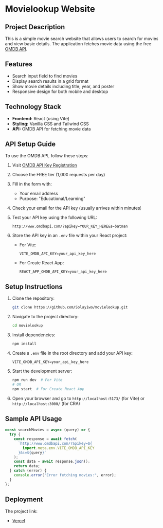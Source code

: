# Movielookup Website

## Project Description

This is a simple movie search website that allows users to search for movies and view basic details. The application fetches movie data using the free [OMDB API](http://www.omdbapi.com/).

## Features

- Search input field to find movies
- Display search results in a grid format
- Show movie details including title, year, and poster
- Responsive design for both mobile and desktop

## Technology Stack

- **Frontend:** React (using Vite)
- **Styling:** Vanilla CSS and Tailwind CSS
- **API:** OMDB API for fetching movie data

## API Setup Guide

To use the OMDB API, follow these steps:

1. Visit [OMDB API Key Registration](http://www.omdbapi.com/apikey.aspx)
2. Choose the FREE tier (1,000 requests per day)
3. Fill in the form with:
   - Your email address
   - Purpose: "Educational/Learning"
4. Check your email for the API key (usually arrives within minutes)
5. Test your API key using the following URL:

   ```
   http://www.omdbapi.com/?apikey=YOUR_KEY_HERE&s=batman
   ```

6. Store the API key in an `.env` file within your React project:
   - For Vite:
     ```
     VITE_OMDB_API_KEY=your_api_key_here
     ```
   - For Create React App:
     ```
     REACT_APP_OMDB_API_KEY=your_api_key_here
     ```

## Setup Instructions

1. Clone the repository:
   ```sh
   git clone https://github.com/Solayiwo/movielookup.git
   ```
2. Navigate to the project directory:
   ```sh
   cd movielookup
   ```
3. Install dependencies:
   ```sh
   npm install
   ```
4. Create a `.env` file in the root directory and add your API key:
   ```
   VITE_OMDB_API_KEY=your_api_key_here
   ```
5. Start the development server:
   ```sh
   npm run dev  # For Vite
   # OR
   npm start  # For Create React App
   ```
6. Open your browser and go to `http://localhost:5173/` (for Vite) or `http://localhost:3000/` (for CRA)

## Sample API Usage

```javascript
const searchMovies = async (query) => {
  try {
    const response = await fetch(
      `http://www.omdbapi.com/?apikey=${
        import.meta.env.VITE_OMDB_API_KEY
      }&s=${query}`
    );
    const data = await response.json();
    return data;
  } catch (error) {
    console.error("Error fetching movies:", error);
  }
};
```

## Deployment

The project link:

- [Vercel](https://movielookup.vercel.app/)
